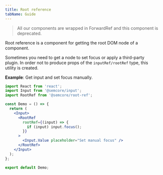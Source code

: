```yaml
---
title: Root reference
tabName: Guide
---
```


> All our components are wrapped in ForwardRef and this component is deprecated.

Root reference is a component for getting the root DOM node of a component.

Sometimes you need to get a node to set focus or apply a third-party plugin. In order not to produce props of the `inputRef/rootRef` type, this utility is created.

**Example**: Get input and set focus manually.

```jsx
import React from 'react';
import Input from '@semcore/input';
import RootRef from '@semcore/root-ref';

const Demo = () => {
  return (
    <Input>
      <RootRef
        rootRef={(input) => {
          if (input) input.focus();
        }}
      >
        <Input.Value placeholder="Set manual focus" />
      </RootRef>
    </Input>
  );
};

export default Demo;
```
